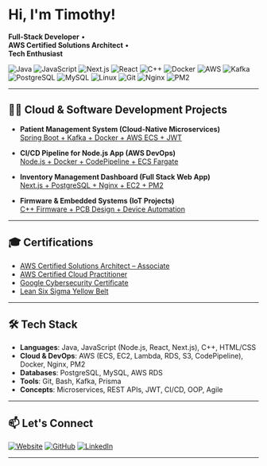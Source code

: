 # Hi, I'm Timothy!
**Full-Stack Developer** •  
**AWS Certified Solutions Architect** •  
**Tech Enthusiast**

![Java](https://img.shields.io/badge/Java-SpringBoot-informational?style=flat&logo=java)
![JavaScript](https://img.shields.io/badge/JavaScript-Node.js-yellow?style=flat&logo=javascript)
![Next.js](https://img.shields.io/badge/Next.js-Fullstack-informational?style=flat&logo=nextdotjs)
![React](https://img.shields.io/badge/React-UI--Library-blue?style=flat&logo=react)
![C++](https://img.shields.io/badge/C++-Firmware--Dev-blue?style=flat&logo=cpp)
![Docker](https://img.shields.io/badge/Docker-Containerized-blue?style=flat&logo=docker)
![AWS](https://img.shields.io/badge/AWS-Cloud--Deployed-orange?style=flat&logo=amazonaws)
![Kafka](https://img.shields.io/badge/Kafka-Event--Driven-lightgrey?style=flat&logo=apachekafka)
![PostgreSQL](https://img.shields.io/badge/PostgreSQL-Relational--DB-blue?style=flat&logo=postgresql)
![MySQL](https://img.shields.io/badge/MySQL-Data--Storage-lightblue?style=flat&logo=mysql)
![Linux](https://img.shields.io/badge/Linux-Server--Admin-black?style=flat&logo=linux)
![Git](https://img.shields.io/badge/Git-Version--Control-orange?style=flat&logo=git)
![Nginx](https://img.shields.io/badge/Nginx-Reverse--Proxy-green?style=flat&logo=nginx)
![PM2](https://img.shields.io/badge/PM2-Node--Process--Manager-informational?style=flat&logo=npm)

---

## 👨‍💻 Cloud & Software Development Projects

- **Patient Management System (Cloud-Native Microservices)**  
  [Spring Boot + Kafka + Docker + AWS ECS + JWT](https://github.com/akhlys007/patient-management)

- **CI/CD Pipeline for Node.js App (AWS DevOps)**  
  [Node.js + Docker + CodePipeline + ECS Fargate](https://github.com/akhlys007/aws-nodejs-ci-cd)

- **Inventory Management Dashboard (Full Stack Web App)**  
  [Next.js + PostgreSQL + Nginx + EC2 + PM2](https://github.com/akhlys007/inventory-dashboard)

- **Firmware & Embedded Systems (IoT Projects)**  
  [C++ Firmware + PCB Design + Device Automation](https://github.com/akhlys007/firmware-samples)

---

## 🎓 Certifications

- [AWS Certified Solutions Architect – Associate](https://cp.certmetrics.com/amazon/en/public/verify/credential/a44e0bc11944432b9b9b58bc045c7c77)
- [AWS Certified Cloud Practitioner](https://cp.certmetrics.com/amazon/en/public/verify/credential/5d82618f48014c7abfd18a97f30a7607)
- [Google Cybersecurity Certificate](https://www.coursera.org/account/accomplishments/specialization/certificate/Q3TYQFYR6WC7)
- [Lean Six Sigma Yellow Belt](https://www.credly.com/badges/86cef29c-bd75-43de-bd6c-2a1be40d4abf)

---

## 🛠️ Tech Stack

- **Languages**: Java, JavaScript (Node.js, React, Next.js), C++, HTML/CSS  
- **Cloud & DevOps**: AWS (ECS, EC2, Lambda, RDS, S3, CodePipeline), Docker, Nginx, PM2  
- **Databases**: PostgreSQL, MySQL, AWS RDS  
- **Tools**: Git, Bash, Kafka, Prisma  
- **Concepts**: Microservices, REST APIs, JWT, CI/CD, OOP, Agile  

---

## 📫 Let's Connect

[![Website](https://img.shields.io/badge/Portfolio-www.timothychelelgo.com-blue?style=flat&logo=googlechrome)](https://www.timothychelelgo.com/)
[![GitHub](https://img.shields.io/badge/GitHub-akhlys007-black?style=flat&logo=github)](https://github.com/akhlys007)
[![LinkedIn](https://img.shields.io/badge/LinkedIn-Timothy%20Chelelgo-blue?style=flat&logo=linkedin)](https://www.linkedin.com/in/timothy-chelelgo-49872222b/)

---

<!--
**akhlys007/akhlys007** is a ✨ special ✨ repository because its README.md appears on your GitHub profile.

🧠 I’m currently exploring more cloud-native architectures and container orchestration.  
📦 Reach out for collaboration on full-stack systems, AWS solutions, or embedded firmware projects!
-->
